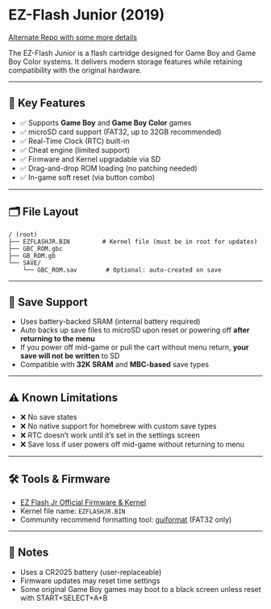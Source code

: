# EZ-Flash Junior (2019)

[Alternate Repo with some more details](https://github.com/daid/ezflashjr)

The EZ-Flash Junior is a flash cartridge designed for Game Boy and Game Boy Color systems. It delivers modern storage features while retaining compatibility with the original hardware.

---

## 🧩 Key Features

- ✅ Supports **Game Boy** and **Game Boy Color** games
- ✅ microSD card support (FAT32, up to 32GB recommended)
- ✅ Real-Time Clock (RTC) built-in
- ✅ Cheat engine (limited support)
- ✅ Firmware and Kernel upgradable via SD
- ✅ Drag-and-drop ROM loading (no patching needed)
- ✅ In-game soft reset (via button combo)

---

## 🗂️ File Layout

```plaintext
/ (root)
├── EZFLASHJR.BIN         # Kernel file (must be in root for updates)
├── GBC_ROM.gbc
├── GB_ROM.gb
└── SAVE/
    └── GBC_ROM.sav        # Optional: auto-created on save
```

---

## 💾 Save Support

- Uses battery-backed SRAM (internal battery required)
- Auto backs up save files to microSD upon reset or powering off **after returning to the menu**
- If you power off mid-game or pull the cart without menu return, **your save will not be written** to SD
- Compatible with **32K SRAM** and **MBC-based** save types

---

## ⚠️ Known Limitations

- ❌ No save states
- ❌ No native support for homebrew with custom save types
- ❌ RTC doesn’t work until it’s set in the settings screen
- ❌ Save loss if user powers off mid-game without returning to menu

---

## 🛠 Tools & Firmware

- [EZ Flash Jr Official Firmware & Kernel](https://www.ezflash.cn/download/)
- Kernel file name: `EZFLASHJR.BIN`
- Community recommend formatting tool: [guiformat](https://guiformat.com/) (FAT32 only)

---

## 📝 Notes

- Uses a CR2025 battery (user-replaceable)
- Firmware updates may reset time settings
- Some original Game Boy games may boot to a black screen unless reset with START+SELECT+A+B
